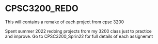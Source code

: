# CPSC3200_REDO
This will contains a remake of each project from cpsc 3200 

Spent summer 2022 redoing projects from my 3200 class just to practice and improve. 
Go to CPSC3200_Sprin22 for full details of each assignemnt
